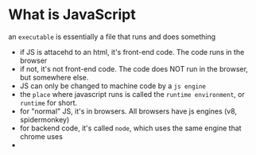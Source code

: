# What is JavaScript

an `executable` is essentially a file that runs and does something

- if JS is attacehd to an html, it's front-end code.  The code runs in the browser
- if not, it's not front-end code.  The code does NOT run in the browser, but somewhere else.
- JS can only be changed to machine code by a `js engine`
- the `place` where javascript runs is called the `runtime environment`, or `runtime` for short.
- for "normal" JS, it's in browsers.  All browsers have js engines (v8, spidermonkey)
- for backend code, it's called `node`, which uses the same engine that chrome uses
- 